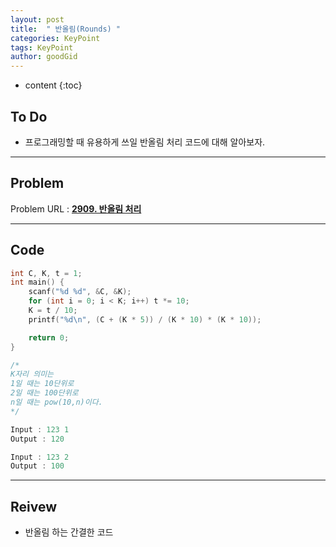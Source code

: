 ```yaml
---
layout: post
title:  " 반올림(Rounds) "
categories: KeyPoint
tags: KeyPoint
author: goodGid
---
```

* content
{:toc}


## To Do

* 프로그래밍할 때 유용하게 쓰일 반올림 처리 코드에 대해 알아보자.











---

## Problem

Problem URL : **[2909. 반올림 처리](https://www.acmicpc.net/problem/2909)**


---

## Code

``` cpp
int C, K, t = 1;
int main() {
	scanf("%d %d", &C, &K);
	for (int i = 0; i < K; i++) t *= 10;
	K = t / 10;
	printf("%d\n", (C + (K * 5)) / (K * 10) * (K * 10));

	return 0;
}

/*
K자리 의미는 
1일 때는 10단위로
2일 때는 100단위로
n일 때는 pow(10,n)이다.
*/

Input : 123 1 
Output : 120

Input : 123 2
Output : 100
```

---

## Reivew

* 반올림 하는 간결한 코드